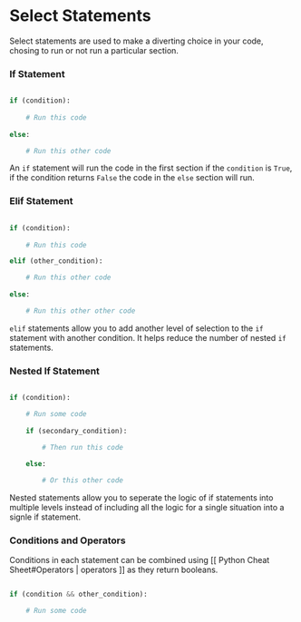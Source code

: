 # Select Statements

Select statements are used to make a diverting choice in your code, chosing to run or not run a particular section.

### If Statement

```python

if (condition):
	
	# Run this code
	
else:

	# Run this other code

```

An `if` statement will run the code in the first section if the `condition` is `True`, if the condition returns `False` the code in the `else` section will run.


### Elif Statement

```python

if (condition):
	
	# Run this code

elif (other_condition):

	# Run this other code
	
else:

	# Run this other other code

```

`elif` statements allow you to add another level of selection to the `if` statement with another condition. It helps reduce the number of nested `if` statements.


### Nested If Statement

```python

if (condition):

	# Run some code
	
	if (secondary_condition):
	
		# Then run this code

	else:

		# Or this other code

```

Nested statements allow you to seperate the logic of if statements into multiple levels instead of including all the logic for a single situation into a signle if statement.


### Conditions and Operators

Conditions in each statement can be combined using [[ Python Cheat Sheet#Operators | operators ]] as they return booleans.

```python

if (condition && other_condition):

	# Run some code

```
